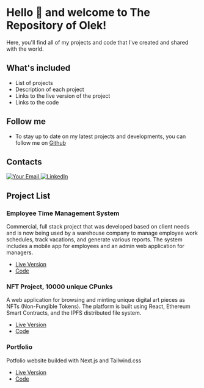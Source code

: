 # Hello 👋 and welcome to The Repository of Olek!

Here, you'll find all of my projects and code that I've created and shared with the world.

## What's included
- List of projects
- Description of each project
- Links to the live version of the project
- Links to the code

## Follow me
- To stay up to date on my latest projects and developments, you can follow me on [Github](https://github.com/pologora)

## Contacts 

<p>
  <a href="mailto:lysakov555@gmail.com">
    <img src="https://img.shields.io/badge/email-gmail.com-blue?style=flat&logo=gmail&logoColor=white&labelColor=5F5F5F" alt="Your Email" />
  </a>
  <a href="https://linkedin.com/in/oleksandr-lysakov">
    <img src="https://img.shields.io/badge/-LinkedIn-%230077B5?style=flat&logo=linkedin&logoColor=white&labelColor=5F5F5F" alt="LinkedIn" />
  </a>
</p>

## Project List

### Employee Time Management System
Commercial, full stack project that was developed based on client needs and is now
       being used by a warehouse company to manage employee work schedules, track vacations, and generate various reports. 
       The system includes a mobile app for employees and an admin web application for managers.
- [Live Version](https://best-ever-magazyn.netlify.app)
- [Code](https://github.com/pologora/magazyn_time_management)

### NFT Project, 10000 unique CPunks
A web application for browsing and minting unique digital art pieces as NFTs (Non-Fungible Tokens).  The platform is built using React, Ethereum Smart Contracts, and the IPFS distributed file system.
- [Live Version](https://cronos-cpunks.netlify.app)
- [Code](https://github.com/pologora/punks)

### Portfolio
Potfolio website builded with Next.js and Tailwind.css
- [Live Version](https://www.webdevolek.me/)
- [Code](https://github.com/pologora/portfolio)
